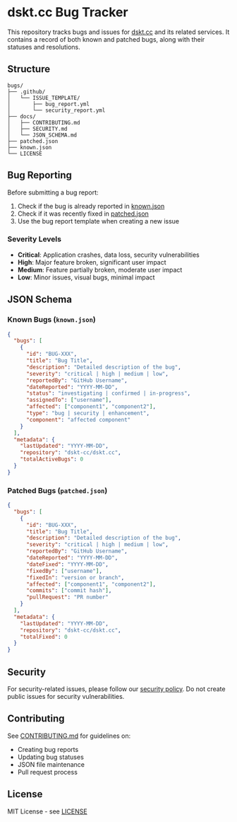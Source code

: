 # dskt.cc Bug Tracker

This repository tracks bugs and issues for [dskt.cc](https://dskt.cc) and its related services. It contains a record of both known and patched bugs, along with their statuses and resolutions.

## Structure
```
bugs/
├── .github/
│   └── ISSUE_TEMPLATE/
│       ├── bug_report.yml
│       └── security_report.yml
├── docs/
│   ├── CONTRIBUTING.md
│   ├── SECURITY.md
│   └── JSON_SCHEMA.md
├── patched.json
├── known.json
└── LICENSE
```

## Bug Reporting

Before submitting a bug report:
1. Check if the bug is already reported in [known.json](known.json)
2. Check if it was recently fixed in [patched.json](patched.json)
3. Use the bug report template when creating a new issue

### Severity Levels

- **Critical**: Application crashes, data loss, security vulnerabilities
- **High**: Major feature broken, significant user impact
- **Medium**: Feature partially broken, moderate user impact
- **Low**: Minor issues, visual bugs, minimal impact

## JSON Schema

### Known Bugs (`known.json`)
```json
{
  "bugs": [
    {
      "id": "BUG-XXX",
      "title": "Bug Title",
      "description": "Detailed description of the bug",
      "severity": "critical | high | medium | low",
      "reportedBy": "GitHub Username",
      "dateReported": "YYYY-MM-DD",
      "status": "investigating | confirmed | in-progress",
      "assignedTo": ["username"],
      "affected": ["component1", "component2"],
      "type": "bug | security | enhancement",
      "component": "affected component"
    }
  ],
  "metadata": {
    "lastUpdated": "YYYY-MM-DD",
    "repository": "dskt-cc/dskt.cc",
    "totalActiveBugs": 0
  }
}
```

### Patched Bugs (`patched.json`)
```json
{
  "bugs": [
    {
      "id": "BUG-XXX",
      "title": "Bug Title",
      "description": "Detailed description of the bug",
      "severity": "critical | high | medium | low",
      "reportedBy": "GitHub Username",
      "dateReported": "YYYY-MM-DD",
      "dateFixed": "YYYY-MM-DD",
      "fixedBy": ["username"],
      "fixedIn": "version or branch",
      "affected": ["component1", "component2"],
      "commits": ["commit hash"],
      "pullRequest": "PR number"
    }
  ],
  "metadata": {
    "lastUpdated": "YYYY-MM-DD",
    "repository": "dskt-cc/dskt.cc",
    "totalFixed": 0
  }
}
```

## Security
For security-related issues, please follow our [security policy](docs/SECURITY.md). Do not create public issues for security vulnerabilities.

## Contributing
See [CONTRIBUTING.md](docs/CONTRIBUTING.md) for guidelines on:
- Creating bug reports
- Updating bug statuses
- JSON file maintenance
- Pull request process
 
## License
MIT License - see [LICENSE](LICENSE)
